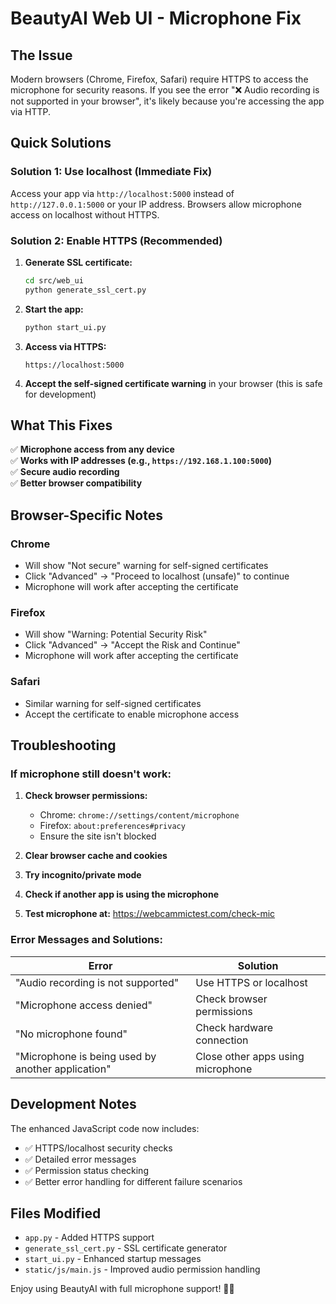 # BeautyAI Web UI - Microphone Fix

## The Issue
Modern browsers (Chrome, Firefox, Safari) require HTTPS to access the microphone for security reasons. If you see the error "❌ Audio recording is not supported in your browser", it's likely because you're accessing the app via HTTP.

## Quick Solutions

### Solution 1: Use localhost (Immediate Fix)
Access your app via `http://localhost:5000` instead of `http://127.0.0.1:5000` or your IP address. Browsers allow microphone access on localhost without HTTPS.

### Solution 2: Enable HTTPS (Recommended)

1. **Generate SSL certificate:**
   ```bash
   cd src/web_ui
   python generate_ssl_cert.py
   ```

2. **Start the app:**
   ```bash
   python start_ui.py
   ```
   
3. **Access via HTTPS:**
   ```
   https://localhost:5000
   ```

4. **Accept the self-signed certificate warning** in your browser (this is safe for development)

## What This Fixes

✅ **Microphone access from any device**  
✅ **Works with IP addresses (e.g., `https://192.168.1.100:5000`)**  
✅ **Secure audio recording**  
✅ **Better browser compatibility**  

## Browser-Specific Notes

### Chrome
- Will show "Not secure" warning for self-signed certificates
- Click "Advanced" → "Proceed to localhost (unsafe)" to continue
- Microphone will work after accepting the certificate

### Firefox
- Will show "Warning: Potential Security Risk"
- Click "Advanced" → "Accept the Risk and Continue"
- Microphone will work after accepting the certificate

### Safari
- Similar warning for self-signed certificates
- Accept the certificate to enable microphone access

## Troubleshooting

### If microphone still doesn't work:

1. **Check browser permissions:**
   - Chrome: `chrome://settings/content/microphone`
   - Firefox: `about:preferences#privacy`
   - Ensure the site isn't blocked

2. **Clear browser cache and cookies**

3. **Try incognito/private mode**

4. **Check if another app is using the microphone**

5. **Test microphone at:** https://webcammictest.com/check-mic

### Error Messages and Solutions:

| Error | Solution |
|-------|----------|
| "Audio recording is not supported" | Use HTTPS or localhost |
| "Microphone access denied" | Check browser permissions |
| "No microphone found" | Check hardware connection |
| "Microphone is being used by another application" | Close other apps using microphone |

## Development Notes

The enhanced JavaScript code now includes:
- ✅ HTTPS/localhost security checks
- ✅ Detailed error messages
- ✅ Permission status checking
- ✅ Better error handling for different failure scenarios

## Files Modified

- `app.py` - Added HTTPS support
- `generate_ssl_cert.py` - SSL certificate generator
- `start_ui.py` - Enhanced startup messages
- `static/js/main.js` - Improved audio permission handling

Enjoy using BeautyAI with full microphone support! 🎤✨
